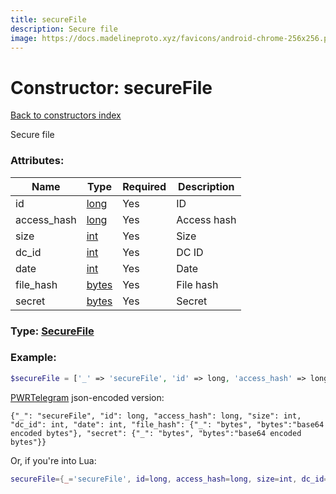```yaml
---
title: secureFile
description: Secure file
image: https://docs.madelineproto.xyz/favicons/android-chrome-256x256.png
---
```

# Constructor: secureFile  
[Back to constructors index](index.md)



Secure file

### Attributes:

| Name     |    Type       | Required | Description |
|----------|---------------|----------|-------------|
|id|[long](../types/long.md) | Yes|ID|
|access\_hash|[long](../types/long.md) | Yes|Access hash|
|size|[int](../types/int.md) | Yes|Size|
|dc\_id|[int](../types/int.md) | Yes|DC ID|
|date|[int](../types/int.md) | Yes|Date|
|file\_hash|[bytes](../types/bytes.md) | Yes|File hash|
|secret|[bytes](../types/bytes.md) | Yes|Secret|



### Type: [SecureFile](../types/SecureFile.md)


### Example:

```php
$secureFile = ['_' => 'secureFile', 'id' => long, 'access_hash' => long, 'size' => int, 'dc_id' => int, 'date' => int, 'file_hash' => 'bytes', 'secret' => 'bytes'];
```  

[PWRTelegram](https://pwrtelegram.xyz) json-encoded version:

```
{"_": "secureFile", "id": long, "access_hash": long, "size": int, "dc_id": int, "date": int, "file_hash": {"_": "bytes", "bytes":"base64 encoded bytes"}, "secret": {"_": "bytes", "bytes":"base64 encoded bytes"}}
```


Or, if you're into Lua:

```lua
secureFile={_='secureFile', id=long, access_hash=long, size=int, dc_id=int, date=int, file_hash='bytes', secret='bytes'}

```


